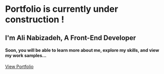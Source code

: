 <h1>Portfolio is currently under construction !</h1>
<h2>I'm <span style="color👱‍♂️">Ali Nabizadeh</span>, A Front-End Developer</h1>
<h4>
  Soon, you will be able to learn more about me, explore my skills, and view my work samples...
</h4>

<a href="ali-nabizadeh.ir">View Portfolio</a>
